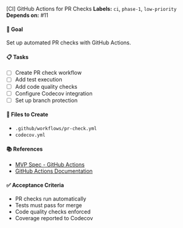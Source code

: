 [CI] GitHub Actions for PR Checks
**Labels:** `ci`, `phase-1`, `low-priority`
**Depends on:** #11

#### 🎯 Goal
Set up automated PR checks with GitHub Actions.

#### 📋 Tasks
- [ ] Create PR check workflow
- [ ] Add test execution
- [ ] Add code quality checks
- [ ] Configure Codecov integration
- [ ] Set up branch protection

#### 📁 Files to Create
- `.github/workflows/pr-check.yml`
- `codecov.yml`

#### 📚 References
- [MVP Spec - GitHub Actions](/docs/mvp-spec-2025-07-05.md#-github-actions-cicd)
- [GitHub Actions Documentation](https://docs.github.com/en/actions)

#### ✅ Acceptance Criteria
- PR checks run automatically
- Tests must pass for merge
- Code quality checks enforced
- Coverage reported to Codecov